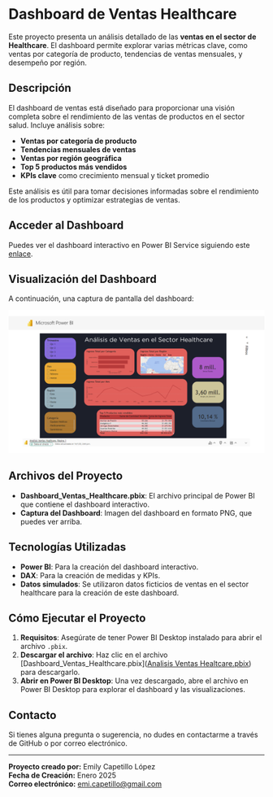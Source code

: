 # Dashboard de Ventas Healthcare

Este proyecto presenta un análisis detallado de las **ventas en el sector de Healthcare**. El dashboard permite explorar varias métricas clave, como ventas por categoría de producto, tendencias de ventas mensuales, y desempeño por región.

## Descripción

El dashboard de ventas está diseñado para proporcionar una visión completa sobre el rendimiento de las ventas de productos en el sector salud. Incluye análisis sobre:

- **Ventas por categoría de producto**
- **Tendencias mensuales de ventas**
- **Ventas por región geográfica**
- **Top 5 productos más vendidos**
- **KPIs clave** como crecimiento mensual y ticket promedio

Este análisis es útil para tomar decisiones informadas sobre el rendimiento de los productos y optimizar estrategias de ventas.

## Acceder al Dashboard

Puedes ver el dashboard interactivo en Power BI Service siguiendo este [enlace](https://app.powerbi.com/groups/me/reports/86a86ea2-b9bc-488e-a97c-592287bc5708/e5bc2d7e9130b9f66006?experience=power-bi).

## Visualización del Dashboard

A continuación, una captura de pantalla del dashboard:

![Dashboard de Ventas Healthcare](Dashboard_Healtcare.png)

## Archivos del Proyecto

- **Dashboard_Ventas_Healthcare.pbix**: El archivo principal de Power BI que contiene el dashboard interactivo.
- **Captura del Dashboard**: Imagen del dashboard en formato PNG, que puedes ver arriba.

## Tecnologías Utilizadas

- **Power BI**: Para la creación del dashboard interactivo.
- **DAX**: Para la creación de medidas y KPIs.
- **Datos simulados**: Se utilizaron datos ficticios de ventas en el sector healthcare para la creación de este dashboard.

## Cómo Ejecutar el Proyecto

1. **Requisitos**: Asegúrate de tener Power BI Desktop instalado para abrir el archivo `.pbix`.
2. **Descargar el archivo**: Haz clic en el archivo [Dashboard_Ventas_Healthcare.pbix]([Analisis Ventas Healtcare.pbix](https://github.com/e-capetillo/Portafolio/blob/c0a84b85175ea48702c92880fff8e51defbc7d55/Analisis%20Ventas%20Healtcare.pbix)) para descargarlo.
3. **Abrir en Power BI Desktop**: Una vez descargado, abre el archivo en Power BI Desktop para explorar el dashboard y las visualizaciones.

## Contacto

Si tienes alguna pregunta o sugerencia, no dudes en contactarme a través de GitHub o por correo electrónico.

---

**Proyecto creado por:** Emily Capetillo López  
**Fecha de Creación:** Enero 2025  
**Correo electrónico:** [emi.capetillo@gmail.com](mailto:emi.capetillo@gmail.com)
